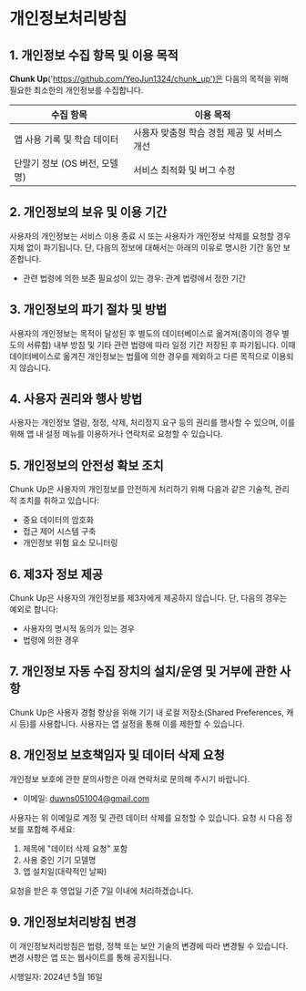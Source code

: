 # 개인정보처리방침

## 1. 개인정보 수집 항목 및 이용 목적

**Chunk Up**('https://github.com/YeoJun1324/chunk_up')은 다음의 목적을 위해 필요한 최소한의 개인정보를 수집합니다.

| 수집 항목 | 이용 목적 |
|----------|----------|
| 앱 사용 기록 및 학습 데이터 | 사용자 맞춤형 학습 경험 제공 및 서비스 개선 |
| 단말기 정보 (OS 버전, 모델명) | 서비스 최적화 및 버그 수정 |

## 2. 개인정보의 보유 및 이용 기간

사용자의 개인정보는 서비스 이용 종료 시 또는 사용자가 개인정보 삭제를 요청할 경우 지체 없이 파기됩니다. 단, 다음의 정보에 대해서는 아래의 이유로 명시한 기간 동안 보존합니다.

- 관련 법령에 의한 보존 필요성이 있는 경우: 관계 법령에서 정한 기간

## 3. 개인정보의 파기 절차 및 방법

사용자의 개인정보는 목적이 달성된 후 별도의 데이터베이스로 옮겨져(종이의 경우 별도의 서류함) 내부 방침 및 기타 관련 법령에 따라 일정 기간 저장된 후 파기됩니다. 이때 데이터베이스로 옮겨진 개인정보는 법률에 의한 경우를 제외하고 다른 목적으로 이용되지 않습니다.

## 4. 사용자 권리와 행사 방법

사용자는 개인정보 열람, 정정, 삭제, 처리정지 요구 등의 권리를 행사할 수 있으며, 이를 위해 앱 내 설정 메뉴를 이용하거나 연락처로 요청할 수 있습니다.

## 5. 개인정보의 안전성 확보 조치

Chunk Up은 사용자의 개인정보를 안전하게 처리하기 위해 다음과 같은 기술적, 관리적 조치를 취하고 있습니다:
- 중요 데이터의 암호화
- 접근 제어 시스템 구축
- 개인정보 위험 요소 모니터링

## 6. 제3자 정보 제공

Chunk Up은 사용자의 개인정보를 제3자에게 제공하지 않습니다. 단, 다음의 경우는 예외로 합니다:
- 사용자의 명시적 동의가 있는 경우
- 법령에 의한 경우

## 7. 개인정보 자동 수집 장치의 설치/운영 및 거부에 관한 사항

Chunk Up은 사용자 경험 향상을 위해 기기 내 로컬 저장소(Shared Preferences, 캐시 등)를 사용합니다. 사용자는 앱 설정을 통해 이를 제한할 수 있습니다.

## 8. 개인정보 보호책임자 및 데이터 삭제 요청

개인정보 보호에 관한 문의사항은 아래 연락처로 문의해 주시기 바랍니다.
- 이메일: duwns051004@gmail.com

사용자는 위 이메일로 계정 및 관련 데이터 삭제를 요청할 수 있습니다. 요청 시 다음 정보를 포함해 주세요:
1. 제목에 "데이터 삭제 요청" 포함
2. 사용 중인 기기 모델명
3. 앱 설치일(대략적인 날짜)

요청을 받은 후 영업일 기준 7일 이내에 처리하겠습니다.

## 9. 개인정보처리방침 변경

이 개인정보처리방침은 법령, 정책 또는 보안 기술의 변경에 따라 변경될 수 있습니다. 변경 사항은 앱 또는 웹사이트를 통해 공지됩니다.

시행일자: 2024년 5월 16일